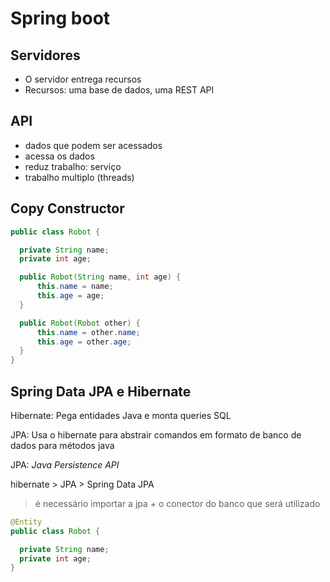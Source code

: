 # Spring boot

## Servidores

- O servidor entrega recursos
- Recursos: uma base de dados, uma REST API

## API

- dados que podem ser acessados
- acessa os dados
- reduz trabalho: serviço
- trabalho multiplo (threads)

## Copy Constructor

```java
public class Robot {

  private String name;
  private int age;

  public Robot(String name, int age) {
      this.name = name;
      this.age = age;
  }

  public Robot(Robot other) {
      this.name = other.name;
      this.age = other.age;
  }
}
```

## Spring Data JPA e Hibernate

Hibernate: Pega entidades Java e monta queries SQL

JPA: Usa o hibernate para abstrair comandos em formato de banco de dados para métodos java

JPA: _Java Persistence API_

hibernate > JPA > Spring Data JPA

> é necessário importar a jpa + o conector do banco que será utilizado

```java
@Entity
public class Robot {

  private String name;
  private int age;
}
```
